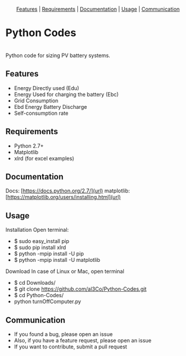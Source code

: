 <p align="center">
<a href="#features">Features</a> |
<a href="#requirements">Requirements</a> |
<a href="#documentation">Documentation</a> |
<a href="#usage">Usage</a> |
<a href="#communication">Communication</a>
</p>

# Python Codes
<br />
Python code for sizing PV battery systems.


## Features

- Energy Directly used (Edu)
- Energy Used for charging the battery (Ebc)
- Grid Consumption
- Ebd Energy Battery Discharge
- Self-consumption rate

## Requirements
- Python 2.7+
- Matplotlib
- xlrd (for excel examples)

## Documentation

Docs:
[https://docs.python.org/2.7/](url)
matplotlib:
[https://matplotlib.org/users/installing.html](url)


## Usage

Installation
Open terminal:
- $ sudo easy_install pip
- $ sudo pip install xlrd
- $ python -mpip install -U pip
- $ python -mpip install -U matplotlib

Download
In case of Linux or Mac, open terminal
- $ cd Downloads/
- $ git clone https://github.com/al3Co/Python-Codes.git
- $ cd Python-Codes/
- python turnOffComputer.py




## Communication
- If you found a bug, please open an issue
- Also, if you have a feature request, please open an issue
- If you want to contribute, submit a pull request

